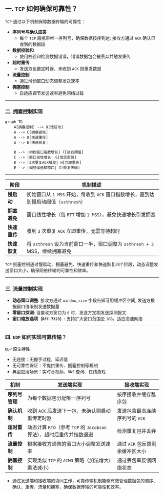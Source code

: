 ## 一. `TCP` 如何确保可靠性？

`TCP` 通过以下机制保障数据传输的可靠性：
- **序列号与确认应答**  
  - 每个 `TCP` 段携带唯一序列号，确保数据按序到达; 接收方通过 `ACK` 确认已收到的数据段
- **数据校验和**  
  - 使用校验和检测数据错误，错误数据包会被丢弃并触发重传
- **超时重传**  
  - 发送方设置定时器，未收到 `ACK` 则重发数据
- **流量控制**  
  - 通过滑动窗口动态调整发送速率
- **拥塞控制**  
  - 自适应调节发送速率避免网络过载

---

### 二. 拥塞控制实现
```mermaid
graph TD
    A[拥塞控制] --> B[慢启动]
    A --> C[拥塞避免]
    A --> D[快速重传]
    A --> E[快速恢复]

    B --> |初始窗口指数增长| F[达到阈值]
    C --> |窗口线性增长| G[发现丢包]
    D --> |3次重复ACK触发| H[立即重传]
    E --> |调整阈值和窗口| I[恢复传输]
```
---

| 阶段         | 机制描述                                                                 |
|--------------|--------------------------------------------------------------------------|
| **慢启动**   | 初始窗口从 `1 MSS` 开始，每收到 `ACK` 窗口指数增长，直到达到慢启动阈值（`ssthresh`） |
| **拥塞避免** | 窗口线性增长（每 `RTT` 增加 `1 MSS`），避免快速增长引发拥塞                    |
| **快速重传** | 收到 `3` 次重复 `ACK` 立即重传，无需等待超时                                  |
| **快速恢复** | 将 `ssthresh` 设为当前窗口一半，窗口调整为 `ssthresh + 3` MSS，继续拥塞避免    |

`TCP` 拥塞控制通过慢启动、拥塞避免、快速重传和快速恢复四个阶段，动态调整发送窗口大小，确保网络传输的可靠性和效率。

---
### 三. 流量控制实现
- **动态窗口调整**: 接收方通过 `window_size` 字段告知可用缓冲区空间, 发送方根据窗口值限制发送数据量
- **零窗口探测**: 当接收方窗口为 `0` 时，发送方定期发送探测报文
- **窗口缩放选项（`RFC 7323`）**: 支持扩大窗口范围至 `1GB`，适应高速网络

---

### 四. `UDP` 如何实现可靠传输？
`UDP` 原生特性
- 无连接：无握手过程，延迟低
- 无可靠性保证：不提供重传、拥塞控制等机制
- 典型应用场景：实时音视频、`DNS` 查询、在线游戏

| 机制           | 发送端实现                                                                 | 接收端实现                                                                 |
|----------------|--------------------------------------------------------------------------|--------------------------------------------------------------------------|
| **序列号管理** | 为每个数据包分配唯一序列号                                               | 按序接收并缓存乱序包                                                     |
| **确认机制**   | 收到 `ACK` 后发送下一包，未确认则启动重传定时器                            | 发送包含最高连续序列号的 `ACK `                                            |
| **超时重传**   | 动态计算 `RTO`（参考 `TCP` 的 `Jacobson` 算法），超时后重传并指数退避           | 检测重复包并丢弃                                                         |
| **流量控制**   | 根据接收方通告的窗口大小调整发送速率                                     | 通过 `ACK` 包反馈剩余缓冲区大小                                            |
| **拥塞控制**   | 实现类似 `TCP` 的 `AIMD` 策略（加法增大/乘法减小）                            | 通过丢包率反馈网络状态                                                 |
- 通过发送端和接收端的协同工作，可靠传输机制能够有效管理数据包的顺序、确认、重传、流量和拥塞，确保数据传输的可靠性和效率。

